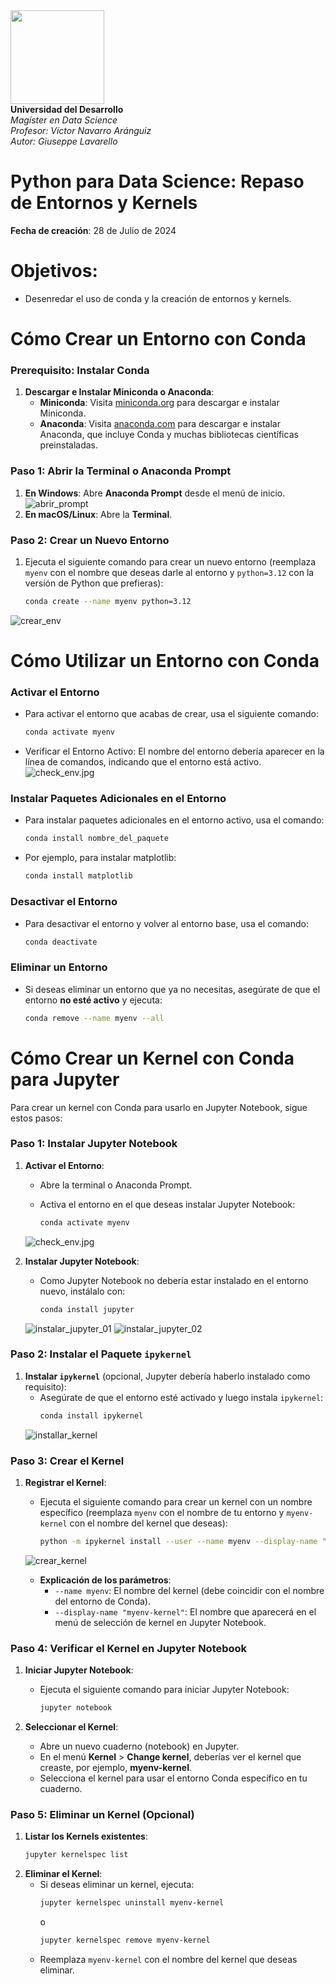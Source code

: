 <div>
<img src="https://i.ibb.co/v3CvVz9/udd-short.png" width="150"/>
    <br>
    <strong>Universidad del Desarrollo</strong><br>
    <em>Magíster en Data Science</em><br>
    <em>Profesor: Víctor Navarro Aránguiz</em><br>
    <em>Autor: Giuseppe Lavarello</em><br>
</div>

# Python para Data Science: Repaso de Entornos y Kernels 

**Fecha de creación**: 28 de Julio de 2024

# Objetivos:
- Desenredar el uso de conda y la creación de entornos y kernels.

# Cómo Crear un Entorno con Conda

### Prerequisito: Instalar Conda
1. **Descargar e Instalar Miniconda o Anaconda**:
   - **Miniconda**: Visita [miniconda.org](https://docs.conda.io/en/latest/miniconda.html) para descargar e instalar Miniconda.
   - **Anaconda**: Visita [anaconda.com](https://www.anaconda.com/products/distribution) para descargar e instalar Anaconda, que incluye Conda y muchas bibliotecas científicas preinstaladas.

### Paso 1: Abrir la Terminal o Anaconda Prompt
1. **En Windows**: Abre **Anaconda Prompt** desde el menú de inicio.  
![abrir_prompt](/Imagenes/abrir_prompt.png)
2. **En macOS/Linux**: Abre la **Terminal**.

### Paso 2: Crear un Nuevo Entorno
1. Ejecuta el siguiente comando para crear un nuevo entorno (reemplaza `myenv` con el nombre que deseas darle al entorno y `python=3.12` con la versión de Python que prefieras):
   ```sh
   conda create --name myenv python=3.12
   ```  
![crear_env](.\\Imagenes\\crear_env.jpg)
# Cómo Utilizar un Entorno con Conda

### Activar el Entorno
- Para activar el entorno que acabas de crear, usa el siguiente comando:

    ```sh
    conda activate myenv
    ```
- Verificar el Entorno Activo: El nombre del entorno debería aparecer en la línea de comandos, indicando que el entorno está activo.  
![check_env.jpg](.\\Imagenes\\check_env.jpg)

### Instalar Paquetes Adicionales en el Entorno
- Para instalar paquetes adicionales en el entorno activo, usa el comando:
    ```sh
    conda install nombre_del_paquete
    ```
- Por ejemplo, para instalar matplotlib:
    ```sh
    conda install matplotlib
    ```
###  Desactivar el Entorno
- Para desactivar el entorno y volver al entorno base, usa el comando:
    ```sh
    conda deactivate
    ```
###  Eliminar un Entorno
- Si deseas eliminar un entorno que ya no necesitas, asegúrate de que el entorno **no esté activo** y ejecuta:
    ```sh
    conda remove --name myenv --all
    ```
# Cómo Crear un Kernel con Conda para Jupyter

Para crear un kernel con Conda para usarlo en Jupyter Notebook, sigue estos pasos:

### Paso 1: Instalar Jupyter Notebook

1. **Activar el Entorno**:
   - Abre la terminal o Anaconda Prompt.  
   - Activa el entorno en el que deseas instalar Jupyter Notebook:  

     ```sh
     conda activate myenv
     ```
    ![check_env.jpg](.\\Imagenes\\check_env.jpg)

2. **Instalar Jupyter Notebook**:
   - Como Jupyter Notebook no debería estar instalado en el entorno nuevo, instálalo con:
     ```sh
     conda install jupyter
     ```
    ![instalar_jupyter_01](.\\Imagenes\\instalar_jupyter_01.jpg) 
    ![instalar_jupyter_02](.\\Imagenes\\instalar_jupyter_02.jpg)     


### Paso 2: Instalar el Paquete `ipykernel`

1. **Instalar `ipykernel`** (opcional, Jupyter debería haberlo instalado como requisito):
   - Asegúrate de que el entorno esté activado y luego instala `ipykernel`:
     ```sh
     conda install ipykernel
     ```
    ![installar_kernel](.\\Imagenes\\installar_kernel.jpg)  

### Paso 3: Crear el Kernel

1. **Registrar el Kernel**:
   - Ejecuta el siguiente comando para crear un kernel con un nombre específico (reemplaza `myenv` con el nombre de tu entorno y `myenv-kernel` con el nombre del kernel que deseas):
     ```sh
     python -m ipykernel install --user --name myenv --display-name "myenv-kernel"
     ```
    ![crear_kernel](.\\Imagenes\\crear_kernel.jpg)  

   - **Explicación de los parámetros**:
     - `--name myenv`: El nombre del kernel (debe coincidir con el nombre del entorno de Conda).
     - `--display-name "myenv-kernel"`: El nombre que aparecerá en el menú de selección de kernel en Jupyter Notebook.

### Paso 4: Verificar el Kernel en Jupyter Notebook

1. **Iniciar Jupyter Notebook**:
   - Ejecuta el siguiente comando para iniciar Jupyter Notebook:
     ```sh
     jupyter notebook
     ```

2. **Seleccionar el Kernel**:
   - Abre un nuevo cuaderno (notebook) en Jupyter.
   - En el menú **Kernel** > **Change kernel**, deberías ver el kernel que creaste, por ejemplo, **myenv-kernel**.
   - Selecciona el kernel para usar el entorno Conda específico en tu cuaderno.

### Paso 5: Eliminar un Kernel (Opcional)
1. **Listar los Kernels existentes**:
     ```sh
     jupyter kernelspec list
     ```
2. **Eliminar el Kernel**:
   - Si deseas eliminar un kernel, ejecuta:
     ```sh
     jupyter kernelspec uninstall myenv-kernel
     ```
     o
     ```sh
     jupyter kernelspec remove myenv-kernel
     ```
   - Reemplaza `myenv-kernel` con el nombre del kernel que deseas eliminar.

